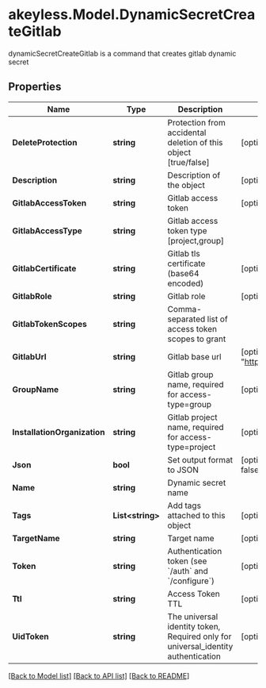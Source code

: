 # akeyless.Model.DynamicSecretCreateGitlab
dynamicSecretCreateGitlab is a command that creates gitlab dynamic secret

## Properties

Name | Type | Description | Notes
------------ | ------------- | ------------- | -------------
**DeleteProtection** | **string** | Protection from accidental deletion of this object [true/false] | [optional] 
**Description** | **string** | Description of the object | [optional] 
**GitlabAccessToken** | **string** | Gitlab access token | [optional] 
**GitlabAccessType** | **string** | Gitlab access token type [project,group] | 
**GitlabCertificate** | **string** | Gitlab tls certificate (base64 encoded) | [optional] 
**GitlabRole** | **string** | Gitlab role | [optional] 
**GitlabTokenScopes** | **string** | Comma-separated list of access token scopes to grant | 
**GitlabUrl** | **string** | Gitlab base url | [optional] [default to "https://gitlab.com/"]
**GroupName** | **string** | Gitlab group name, required for access-type&#x3D;group | [optional] 
**InstallationOrganization** | **string** | Gitlab project name, required for access-type&#x3D;project | [optional] 
**Json** | **bool** | Set output format to JSON | [optional] [default to false]
**Name** | **string** | Dynamic secret name | 
**Tags** | **List&lt;string&gt;** | Add tags attached to this object | [optional] 
**TargetName** | **string** | Target name | [optional] 
**Token** | **string** | Authentication token (see &#x60;/auth&#x60; and &#x60;/configure&#x60;) | [optional] 
**Ttl** | **string** | Access Token TTL | [optional] 
**UidToken** | **string** | The universal identity token, Required only for universal_identity authentication | [optional] 

[[Back to Model list]](../README.md#documentation-for-models) [[Back to API list]](../README.md#documentation-for-api-endpoints) [[Back to README]](../README.md)

